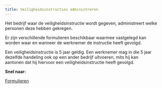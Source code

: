 ```yaml
---
title: Veiligheidsinstructies administreren
---
```

Het bedrijf waar de veiligheidsinstructie wordt gegeven, administreert welke personen deze hebben gekregen. 

Er zijn verschillende formulieren beschikbaar waarmee vastgelegd kan worden waar en wanneer de werknemer de instructie heeft gevolgd.

Een veiligheidsinstructie is 5 jaar geldig. Een werknemer mag in die 5 jaar dezelfde handeling ook op een ander bedrijf uitvoeren, mits hij kan aantonen dat hij hiervoor een veiligheidsinstructie heeft gevolgd.

**Snel naar:**

[Formulieren](/wat-wij-doen/formulieren)
